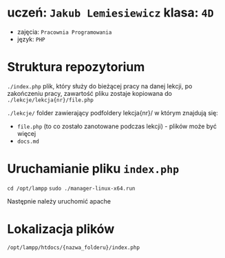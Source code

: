 # uczeń: ```Jakub Lemiesiewicz``` klasa: ```4D```

- zajęcia: ```Pracownia Programowania```
- język: ```PHP```

# Struktura repozytorium

```./index.php``` plik, który służy do bieżącej pracy na danej lekcji, po zakończeniu pracy, zawartość pliku
zostaje kopiowana do ```./lekcje/lekcja{nr}/file.php```


```./lekcje/``` folder zawierający podfoldery lekcja{nr}/ w którym znajdują się:
- ```file.php``` (to co zostało zanotowane podczas lekcji) - plików może być więcej
- ```docs.md```


# Uruchamianie pliku ```index.php```

```cd /opt/lampp```
```sudo ./manager-linux-x64.run```

Następnie należy uruchomić apache


# Lokalizacja plików

```/opt/lampp/htdocs/{nazwa_folderu}/index.php```

